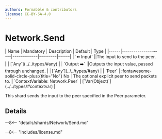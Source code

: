 ```yaml
---
authors: Formabble & contributors
license: CC-BY-SA-4.0
---
```



# Network.Send

<div class="sh-parameters" markdown="1">
| Name | Mandatory | Description | Default | Type |
|------|---------------------|-------------|---------|------|
| `⬅️ Input` ||The input to send to the peer. | | [`Any`](../../types/#any) |
| `Output ➡️` ||Outputs the input value, passed through unchanged. | | [`Any`](../../types/#any) |
| `Peer` | :fontawesome-solid-circle-plus:{title="No"} No  | The optional explicit peer to send packets to. | `ContextVariable: Network.Peer` | [`Var(Object)`](../../types/#contextvar) |

</div>

This shard sends the input to the peer specified in the Peer parameter.

## Details

--8<-- "details/shards/Network/Send.md"


--8<-- "includes/license.md"

